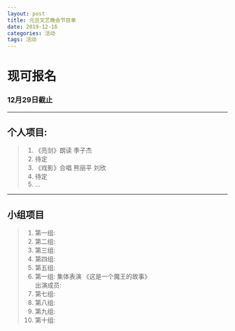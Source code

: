 ```yaml
---
layout: post
title: 元旦文艺晚会节目单
date: 2019-12-16
categories: 活动
tags: 活动 
---
```


# **现可报名**






### **12月29日截止**  
---  
## **个人项目:**  
> 1. 《亮剑》朗读     季子杰
> 2. 待定
> 3. 《戏影》合唱    熊丽平 刘欣
> 4. 待定  
> 5. …  

***
## **小组项目**
> 1. 第一组:   
> 2. 第二组:   
> 3. 第三组:   
> 4. 第四组:   
> 5. 第五组:   
> 6. 第一组:   集体表演  《这是一个魔王的故事》  
>    出演成员:  
> 7. 第七组:   
> 8. 第八组:   
> 9. 第九组:   
> 10.  第十组:  
